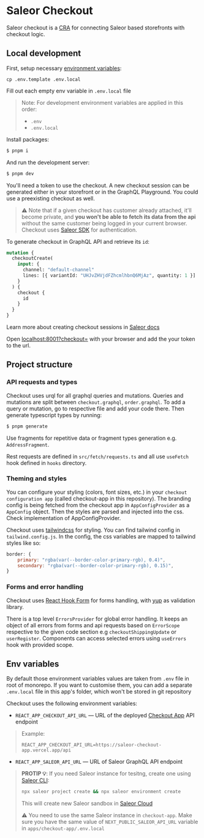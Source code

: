 # Saleor Checkout

Saleor checkout is a [CRA](https://create-react-app.dev/) for connecting Saleor based storefronts with checkout logic.

## Local development

First, setup necessary [environment variables](#env-variables):

```
cp .env.template .env.local
```

Fill out each empty env variable in `.env.local` file

> Note: For development environment variables are applied in this order:
> - `.env`
> - `.env.local`

Install packages:

```bash
$ pnpm i
```

And run the development server:

```bash
$ pnpm dev
```

You'll need a token to use the checkout. A new checkout session can be generated either in your storefront or in the GraphQL Playground. You could use a preexisting checkout as well.

> ⚠️ Note that if a given checkout has customer already attached, it'll become private, and **you won't be able to fetch its data from the api** without the same customer being logged in your current browser. Checkout uses [Saleor SDK](https://github.com/saleor/saleor-sdk) for authentication.

To generate checkout in GraphQL API and retrieve its `id`:

```graphql
mutation {
  checkoutCreate(
    input: {
      channel: "default-channel"
      lines: [{ variantId: "UHJvZHVjdFZhcmlhbnQ6MjAz", quantity: 1 }]
    }
  ) {
    checkout {
      id
    }
  }
}
```

Learn more about creating checkout sessions in [Saleor docs](https://docs.saleor.io/docs/3.x/developer/checkout#creating-a-checkout-session)

Open [localhost:8001?checkout=<ID>](http://localhost:8001?checkout=) with your browser and add the your token to the url.

## Project structure

### API requests and types

Checkout uses urql for all graphql queries and mutations. Queries and mutations are split between `checkout.graphql`, `order.graphql`. To add a query or mutation, go to respective file and add your code there. Then generate typescript types by running:

```bash
$ pnpm generate
```

Use fragments for repetitive data or fragment types generation e.g. `AddressFragment`.

Rest requests are defined in `src/fetch/requests.ts` and all use `useFetch` hook defined in `hooks` directory.

### Theming and styles

You can configure your styling (colors, font sizes, etc.) in your `checkout configuration app` (called checkout-app in this repository). The branding config is being fetched from the checkout app in `AppConfigProvider` as a `AppConfig` object. Then the styles are parsed and injected into the css. Check implementation of AppConfigProvider.

Checkout uses [tailwindcss](https://tailwindcss.com/) for styling. You can find tailwind config in `tailwind.config.js`. In the config, the css variables are mapped to tailwind styles like so:

```js
border: {
    primary: "rgba(var(--border-color-primary-rgb), 0.4)",
    secondary: "rgba(var(--border-color-primary-rgb), 0.15)",
}
```

### Forms and error handling

Checkout uses [React Hook Form](https://react-hook-form.com/) for forms handling, with [yup](https://github.com/jquense/yup) as validation library.

There is a top level `ErrorsProvider` for global error handling. It keeps an object of all errors from forms and api requests based on `ErrorScope` respective to the given code section e.g `checkoutShippingUpdate` or `userRegister`. Components can access selected errors using `useErrors` hook with provided scope.

## Env variables

By default those environment variables values are taken from `.env` file in root of monorepo. If you want to customise them, you can add a separate `.env.local` file in this app's folder, which won't be stored in git repository

Checkout uses the following environment variables:

- `REACT_APP_CHECKOUT_API_URL` — URL of the deployed [Checkout App](../checkout-app/README.md) API endpoint

> Example:
> ```
> REACT_APP_CHECKOUT_API_URL=https://saleor-checkout-app.vercel.app/api
> ```

- `REACT_APP_SALEOR_API_URL` — URL of Saleor GraphQL API endpoint

> **PROTIP 💡**: If you need Saleor instance for tesitng, create one using [Saleor CLI](https://github.com/saleor/saleor-cli):
> ```bash
> npx saleor project create && npx saleor environment create
> ```
> This will create new Saleor sandbox in [Saleor Cloud](https://cloud.saleor.io/)
> 
> ⚠️  You need to use the same Saleor instance in `checkout-app`. Make sure you have the same value of `NEXT_PUBLIC_SALEOR_API_URL` variable in `apps/checkout-app/.env.local`
